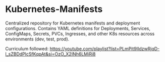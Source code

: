 # Kubernetes-Manifests
Centralized repository for Kubernetes manifests and deployment configurations. Contains YAML definitions for Deployments, Services, ConfigMaps, Secrets, PVCs, Ingresses, and other K8s resources across environments (dev, test, prod).


Curriculum followed: https://youtube.com/playlist?list=PLmPit9IIdzwRjqD-l_sZBDdPlcSfKqpAt&si=OzO_X2INh6LMiRi8
